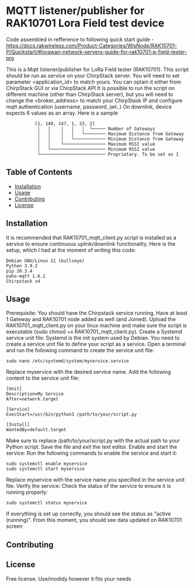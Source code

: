 # MQTT listener/publisher for RAK10701 Lora Field test device

Code assembled in refference to following quick start guide - https://docs.rakwireless.com/Product-Categories/WisNode/RAK10701-P/Quickstart/#lorawan-network-servers-guide-for-rak10701-p-field-tester-pro

This is a Mqtt listener/publisher for LoRa Field tester (RAK10701). This script should be run as service on your ChirpStack server.
You will need to set parameter <application_id> to match yours. You can optain it either from ChirpStack GUI or via ChirpStack API
It is possible to run the script on different machine (other than ChirpStack server), but you will need to change the <broker_address> to match your ChirpStask IP and configure mqtt authentication (username, password, jwt..)
On downlink, device expects 6 values as an array. Here is a sample

               [1, 140, 147, 1, 23, 2]
                │   │    │   │   │  └───── Number of Gateways
                │   │    │   │   └──────── Maximum Distance from Gateway
                │   │    │   └──────────── Minimum Distance from Gateway
                │   │    └──────────────── Maximum RSSI value
                │   └───────────────────── Minimum RSSI value
                └───────────────────────── Proprietary. To be set as 1

## Table of Contents

- [Installation](#installation)
- [Usage](#usage)
- [Contributing](#contributing)
- [License](#license)

## Installation

It is recommended that RAK10701_mqtt_client.py script is installed as a service to ensure continuous uplink/downlink functionality.
Here is the setup, which I had at the moment of writing this code:

    Debian GNU/Linux 11 (bullseye)
    Python 3.9.2
    pip 20.3.4
    paho-mqtt 1.6.1 
    Chirpstack v4

## Usage

Prerequisite:
You should have the Chirpstack service running, Have at least 1 Gateway and RAK10701 node added as well (and Joined).
Upload the RAK10701_mqtt_client.py on your linux machine and make sure the script is executable (sudo chmod +x RAK10701_mqtt_client.py).
Create a Systemd service unit file: Systemd is the init system used by Debian. You need to create a service unit file to define your script as a service. Open a terminal and run the following command to create the service unit file:

    sudo nano /etc/systemd/system/myservice.service

Replace myservice with the desired service name.
Add the following content to the service unit file:


    [Unit]
    Description=My Service
    After=network.target

    [Service]
    ExecStart=/usr/bin/python3 /path/to/your/script.py

    [Install]
    WantedBy=default.target

Make sure to replace /path/to/your/script.py with the actual path to your Python script.
Save the file and exit the text editor.
Enable and start the service: Run the following commands to enable the service and start it:

    sudo systemctl enable myservice
    sudo systemctl start myservice

Replace myservice with the service name you specified in the service unit file.
Verify the service: Check the status of the service to ensure it is running properly:

    sudo systemctl status myservice

If everything is set up correctly, you should see the status as "active (running)".
From this moment, you should see data updated on RAK10701 screen

## Contributing



## License

Free license. Use/modidy however it fits your needs
